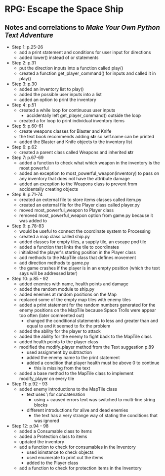 # RPG: Escape the Space Ship
## Notes and correlations to *Make Your Own Python Text Adventure*
* Step 1: p.25-26
    - add a print statement and conditions for user input for directions
    - added lower() instead of or statements
* Step 2: p.31
    - put the direction inputs into a function called play()
    - created a function get_player_command() for inputs and called it in play()
* Step 3: p.30
    - added an inventory list to play()
    - added the possible user inputs into a list
    - added an option to print the inventory
* Step 4: p.51
    - created a while loop for continuous user inputs
        - accidentally left get_player_command() outside the loop
    - created a for loop to print individual inventory items
* Step 5: p.60-61
    - create weapons classes for Blaster and Knife
    - the text book recommends adding __str__ so self.name can be printed
    - added the Blaster and Knife objects to the inventory list
* Step 6: p.62
    - created a parent class called Weapons and inherited __str__
* Step 7: p.67-69
    - added a function to check what which weapon in the inventory is the most
    powerful
    - added an exception to most_powerful_weapon(inventory) to pass on any
    inventory that does not have the attribute damage
    - added an exception to the Weapons class to prevent from accidentally
    creating objects
* Step 8: p.71-74
    - created an external file to store items classes called item.py
    - created an external file for the Player class called player.py
    - moved most_powerful_weapon to Player class
    - removed most_powerful_weapon option from game.py because it was added to
* Step 9: p.78-83
    - would be useful to connect the coordinate system to Processing
    - created a map class called ship.py
    - added classes for empty tiles, a supply tile, an escape pod tile
    - added a function that links the tile to coordinates
    - initialized the player's starting position in the Player class
    - add methods to the MapTile class that defines movement
    - add direction methods to game.py
    - the game crashes if the player is in an empty position (which the text
        says will be addressed later)
* Step 10: p.85 - 92
    - added enemies with name, health points and damage
    - added the random module to ship.py
    - added enemies at random positions on the Map
    - replaced some of the empty map tiles with enemy tiles
    - added a print statement for the random numbers generated for the enemy
    positions on the MapTile because Space Trolls were appear too often (later
        commented out)
        - changed the conditional statements to less and greater than and equal
        to and it seemed to fix the problem
    - added the ability for the player to attack
    - added the ability for the enemy to fight back to the MapTile class
    - added health points to the player class
    - modified the modify_player method from the Text suggestion p.89
        - used assignment by subtraction
        - added the enemy name to the print statement
        - added a condition that player health must be above 0 to continue
            - this is missing from the text
    - added a base method to the MapTile class to implement modify_player on
    every tile
* Step 11: p.92 - 93
    - added enemy introductions to the MapTile class
        - text uses \ for concatenation
            - using + caused errors text was switched to multi-line string
            blocks
        - different introductions for alive and dead enemies
            -  the text has a very strange way of stating the conditions that
            was ignored
* Step 12: p.94 - 98
    - added a Consumable class to items
    - added a Protection class to items
    - updated the inventory
    - add a function to check for consumables in the Inventory
        - used isinstance to check objects
        - used enumerate to print out the items
        - added to the Player class
    - add a function to check for protection items in the Inventory
